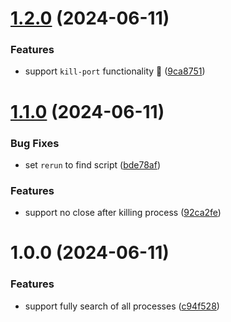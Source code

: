 # [1.2.0](https://github.com/Avivbens/alfred-kill-process/compare/v1.1.0...v1.2.0) (2024-06-11)


### Features

* support `kill-port` functionality 🥷 ([9ca8751](https://github.com/Avivbens/alfred-kill-process/commit/9ca8751675493948f487055210ae0e2aee66e51b))

# [1.1.0](https://github.com/Avivbens/alfred-kill-process/compare/v1.0.0...v1.1.0) (2024-06-11)


### Bug Fixes

* set `rerun` to find script ([bde78af](https://github.com/Avivbens/alfred-kill-process/commit/bde78afa4e78939f7f04ccaa8265368d9b7c508d))


### Features

* support no close after killing process ([92ca2fe](https://github.com/Avivbens/alfred-kill-process/commit/92ca2fe22f56f23f2dd5979df6fa0b0de3cb127e))

# 1.0.0 (2024-06-11)


### Features

* support fully search of all processes ([c94f528](https://github.com/Avivbens/alfred-kill-process/commit/c94f528187b70d0d62c28c93e8e48334a7c12d9a))
